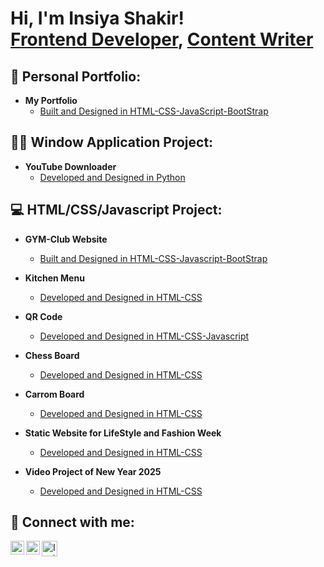<h1>Hi, I'm Insiya Shakir! <br/><a href="https://www.linkedin.com/in/insiya-shakir/">Frontend Developer</a>, <a href="https://www.insiyashakir.tech/">Content Writer</a></h1>

<h2> 👧 Personal Portfolio:</h2>

- <b>My Portfolio</b>
  - [Built and Designed in HTML-CSS-JavaScript-BootStrap](https://github.com/InsiyaShakir02/personal-portfolio/tree/main/my-portfolio)

<h2> 👨‍💻 Window Application Project:</h2>

- <b>YouTube Downloader</b>
  - [Developed and Designed in Python](https://github.com/InsiyaShakir02/YouTube-Downloader-Window-Application)

<h2> 💻 HTML/CSS/Javascript Project:</h2>

- <b>GYM-Club Website</b>
  - [Built and Designed in HTML-CSS-Javascript-BootStrap](https://github.com/InsiyaShakir02/HTML-CSS-Javascript-Projects/tree/main/GYM-Club-Website)
- <b>Kitchen Menu</b>
  - [Developed and Designed in HTML-CSS](https://github.com/InsiyaShakir02/HTML-CSS-Projects/tree/main/html-css-kitchen-menu)
- <b>QR Code</b>
  - [Developed and Designed in HTML-CSS-Javascript](https://github.com/InsiyaShakir02/HTML-CSS-Projects/tree/main/QR-Code)
- <b>Chess Board</b>
  - [Developed and Designed in HTML-CSS](https://github.com/InsiyaShakir02/HTML-CSS-Javascript-Projects/tree/main/chessboard)
- <b>Carrom Board</b>
  - [Developed and Designed in HTML-CSS](https://github.com/InsiyaShakir02/HTML-CSS-Javascript-Projects/tree/main/carromboard)
    
- <b>Static Website for LifeStyle and Fashion Week</b>
  - [Developed and Designed in HTML-CSS](https://github.com/InsiyaShakir02/HTML-CSS-Javascript-Projects/tree/main/lifestyle%20and%20living)
- <b>Video Project of New Year 2025</b>
  - [Developed and Designed in HTML-CSS](https://github.com/InsiyaShakir02/HTML-CSS-Javascript-Projects/tree/main/New%20year%20project%202025)




<h2> 🤳 Connect with me:</h2>



[<img align="left" alt="InsiyaShakir | LinkedIn" width="22px" src="https://cdn.jsdelivr.net/npm/simple-icons@v3/icons/linkedin.svg" />][linkedin]
[<img align="left" alt="InsiyaShakir | Instagram" width="22px" src="https://cdn.jsdelivr.net/npm/simple-icons@v3/icons/instagram.svg" />][instagram]
[<img align="left" alt="InsiyaShakir | Blog" width="25px" src="https://img.icons8.com/?size=100&id=110611&format=png&color=000000)" />][blog]


[instagram]: https://www.instagram.com/_artistrybywords_/
[linkedin]: https://www.linkedin.com/in/insiya-shakir/
[blog]: https://medium.com/@insiyashakir215

<!--
**InsiyaShakir02/InsiyaShakir02** is a ✨ _special_ ✨ repository because its `README.md` (this file) appears on your GitHub profile.

Here are some ideas to get you started:

- 🔭 I’m currently working on ...
- 🌱 I’m currently learning ...
- 👯 I’m looking to collaborate on ...
- 🤔 I’m looking for help with ...
- 💬 Ask me about ...
- 📫 How to reach me: ...
- 😄 Pronouns: ...
- ⚡ Fun fact: ...
-->
